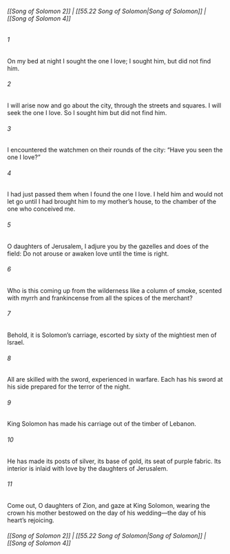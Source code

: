 
###### [[Song of Solomon 2]] | [[55.22 Song of Solomon|Song of Solomon]] | [[Song of Solomon 4]]

###### 1
On my bed at night I sought the one I love; I sought him, but did not find him.
###### 2
I will arise now and go about the city, through the streets and squares. I will seek the one I love. So I sought him but did not find him.
###### 3
I encountered the watchmen on their rounds of the city: “Have you seen the one I love?”
###### 4
I had just passed them when I found the one I love. I held him and would not let go until I had brought him to my mother’s house, to the chamber of the one who conceived me.
###### 5
O daughters of Jerusalem, I adjure you by the gazelles and does of the field: Do not arouse or awaken love until the time is right.
###### 6
Who is this coming up from the wilderness like a column of smoke, scented with myrrh and frankincense from all the spices of the merchant?
###### 7
Behold, it is Solomon’s carriage, escorted by sixty of the mightiest men of Israel.
###### 8
All are skilled with the sword, experienced in warfare. Each has his sword at his side prepared for the terror of the night.
###### 9
King Solomon has made his carriage out of the timber of Lebanon.
###### 10
He has made its posts of silver, its base of gold, its seat of purple fabric. Its interior is inlaid with love by the daughters of Jerusalem.
###### 11
Come out, O daughters of Zion, and gaze at King Solomon, wearing the crown his mother bestowed on the day of his wedding—the day of his heart’s rejoicing.

###### [[Song of Solomon 2]] | [[55.22 Song of Solomon|Song of Solomon]] | [[Song of Solomon 4]]
